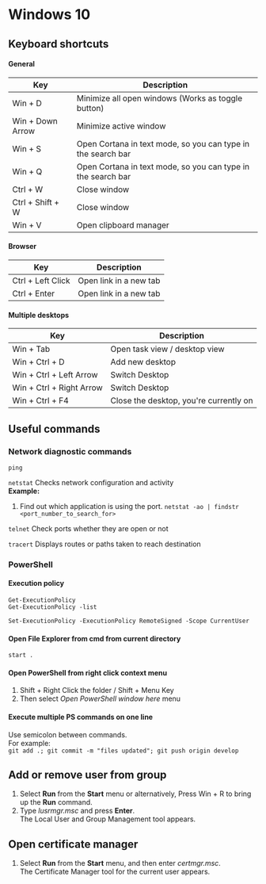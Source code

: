 # Windows 10

## Keyboard shortcuts
#### General
Key | Description 
-- | --
Win + D | Minimize all open windows (Works as toggle button)
Win + Down Arrow | Minimize active window
Win + S | Open Cortana in text mode, so you can type in the search bar
Win + Q | Open Cortana in text mode, so you can type in the search bar
Ctrl + W | Close window
Ctrl + Shift + W | Close window
Win + V | Open clipboard manager
#### Browser
Key | Description
-- | --
Ctrl + Left Click | Open link in a new tab
Ctrl + Enter | Open link in a new tab
#### Multiple desktops
Key | Description
-- | --
Win + Tab | Open task view / desktop view
Win + Ctrl + D | Add new desktop
Win + Ctrl + Left Arrow | Switch Desktop
Win + Ctrl + Right Arrow  | Switch Desktop
Win + Ctrl + F4 | Close the desktop, you're currently on

## Useful commands
### Network diagnostic commands
```ping```

```netstat```
Checks network configuration and activity
\
__Example:__
1. Find out which application is using the port.
    ```netstat -ao | findstr <port_number_to_search_for>```

```telnet```
Check ports whether they are open or not

```tracert```
Displays routes or paths taken to reach destination

### PowerShell
#### Execution policy

```Get-ExecutionPolicy```\
```Get-ExecutionPolicy -list```

```Set-ExecutionPolicy -ExecutionPolicy RemoteSigned -Scope CurrentUser```

#### Open File Explorer from cmd from current directory
```start .```

#### Open PowerShell from right click context menu
1. Shift + Right Click the folder / Shift + Menu Key
2. Then select _Open PowerShell window here_ menu

#### Execute multiple PS commands on one line
Use semicolon between commands. \
For example: \
```git add .; git commit -m "files updated"; git push origin develop```

## Add or remove user from group
1. Select __Run__ from the __Start__ menu or alternatively, Press Win + R to bring up the __Run__ command.
2. Type _lusrmgr.msc_ and press __Enter__. \
The Local User and Group Management tool appears.

## Open certificate manager
1. Select __Run__ from the __Start__ menu, and then enter _certmgr.msc_. \
The Certificate Manager tool for the current user appears.
